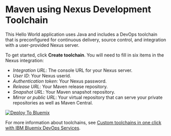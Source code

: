 # Maven using Nexus Development Toolchain

This Hello World application uses Java and includes a DevOps toolchain that is preconfigured for continuous delivery, source control, and integration with a user-provided Nexus server.

To get started, click **Create toolchain**. You will need to fill in six items in the Nexus integration:
- _Integration URL_: The console URL for your Nexus server.
- _User ID_: Your Nexus userid.
- _Authentication token_: Your Nexus password.
- _Release URL_: Your Maven release repository.
- _Snapshot URL_: Your Maven snapshot repository.
- _Mirror or public URL_: Your virtual repository that can serve your private repositories as well as Maven Central.


[![Deploy To Bluemix](https://console.bluemix.net/devops/graphics/create_toolchain_button.png)](https://console.bluemix.net/devops/setup/deploy/?repository=https%3A//github.com/open-toolchain/dev-maven-toolchain)

For more information about toolchains, see [Custom toolchains in one click with IBM Bluemix DevOps Services](https://developer.ibm.com/devops-services/2016/06/16/open-toolchain-with-ibm-bluemix-devops-services/).

